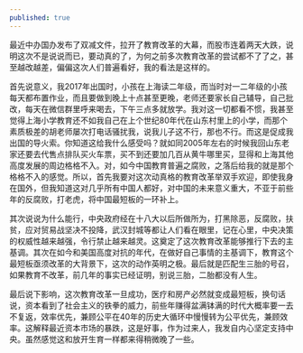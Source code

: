 ```yaml
---
published: true
---
```

最近中办国办发布了双减文件，拉开了教育改革的大幕，而股市连着两天大跌，说明这次不是说说而已，要动真的了，为何之前多次教育改革的尝试都不了了之，甚至越改越差，偏偏这次人们普遍看好，我的看法是这样的。

首先说意义，我2017年出国时，小孩在上海读二年级，而当时对一二年级的小孩每天都布置作业，而且要做到晚上十点甚至更晚，老师还要家长自己辅导，自己批改，每天在微信群里呼来喝去，下午三点多就放学。我对这一切都看不惯，我甚至觉得上海小学教育还不如我自己在上个世纪80年代在山东村里上的小学，而那个素质极差的胡老师屡次打电话骚扰我，说我儿子这不行，那也不行。而这是促成我出国的导火索。你知道这给我什么感受吗？就如同2005年左右的时候我回山东老家还要去代售点排队买火车票，买不到还要加几百从黄牛哪里买，显得和上海其他高度发展的周边格格不入。对，如今中国教育普遍之腐败，之落后给我的就是那个格格不入的感觉。所以，首先我要对这次动真格的教育改革举双手欢迎，即使我身在国外，但我知道这对几乎所有中国人都好，对中国的未来意义重大，不亚于前些年的反腐败，打老虎，将中国最短板的一环补上。

其次说说为什么能行，中央政府经在十八大以后所做所为，打黑除恶，反腐败，扶贫，应对贸易战坚决不投降，武汉封城等都让人们看在眼里，记在心里，中央决策的权威性越来越强，令行禁止越来越灵。这奠定了这次教育改革能够推行下去的主基调。其次在如今和美国高度对抗的年代，在做好自己事情的主基调下，教育这个最短板亟须改革的大背景下，这次的动作英明之极。最后就是匹配生三胎的号召，如果教育不改革，前几年的事实已经证明，别说三胎，二胎都没有人生。

最后说下影响，这次教育改革一旦成功，医疗和房产必然就变成最短板，换句话说，资本看到了社会主义的铁拳的威力，前些年赚得盆满钵满的时代大概率要一去不复返，效率优先，兼顾公平在40年的历史大循环中慢慢转为公平优先，兼顾效率。这解释最近资本市场的暴跌，这是好事，作为过来人，我发自内心坚定支持中央。虽然感觉这和放开生育一样都来得稍微晚了一些。